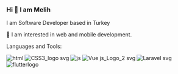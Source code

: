 <h3>Hi 👋 I am Melih</h3>

I am Software Developer based in Turkey

🌱 I am interested in web and mobile development.

Languages and Tools:

![html](https://user-images.githubusercontent.com/77125826/147469625-bfe96c19-bbef-46f8-8e1a-05a80fde7ab6.png)
![CSS3_logo svg](https://user-images.githubusercontent.com/77125826/147469629-18e8baaf-dece-4384-818d-f4f1a31003ed.png)
![js](https://user-images.githubusercontent.com/77125826/147469661-330819ae-8a73-4cba-91ee-c1f4122118a9.png)
![Vue js_Logo_2 svg](https://user-images.githubusercontent.com/77125826/147469698-7ab88526-d4a6-41b9-9904-15395f28a838.png)
![Laravel svg](https://user-images.githubusercontent.com/77125826/147469706-c1238fe3-a669-40ff-abb4-b400109e27e3.png)
![flutterlogo](https://user-images.githubusercontent.com/77125826/147469712-6f2bb00a-e247-4c87-8465-e3fc4a0ad83c.png)
